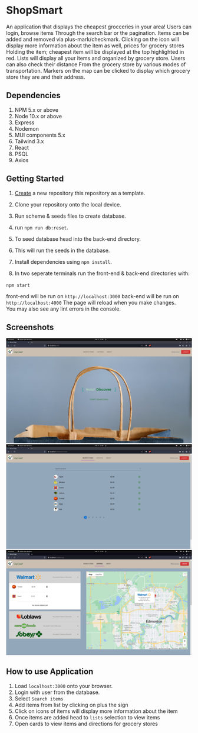 # ShopSmart 

An application that displays the cheapest grocceries in your area! Users can login, browse items 
Through the search bar or the pagination. Items can be added and removed via plus-mark/checkmark.
Clicking on the icon will display more information about the item as well, prices for grocery stores 
Holding the item; cheapest item will be displayed at the top highlighted in red.
Lists will display all your items and organized by grocery store. Users can also check their distance 
From the grocery store by various modes of transportation. Markers on the map can be clicked to display 
which grocery store they are and their address.    

## Dependencies 

1. NPM 5.x or above
2. Node 10.x or above
3. Express
4. Nodemon 
5. MUI components 5.x
6. Tailwind 3.x
7. React 
8. PSQL 
9. Axios 

## Getting Started 

1. [Create](https://github.com/Sohaib-GO/ShopSmart) a new repository this repository as a template.
2. Clone your repository onto the local device.
3. Run scheme & seeds files to create database.
4. run `npm run db:reset`.
5. To seed database head into the back-end directory.
6. This will run the seeds in the database.
7. Install dependencies using `npm install`.

8. In two seperate terminals run the front-end & back-end directories with:

`npm start` 

front-end will be run on `http://localhost:3000`
back-end will be run on `http://localhost:4000`
The page will reload when you make changes.\
You may also see any lint errors in the console.

## Screenshots 

![Screenshot of Main Page](https://github.com/Sohaib-GO/ShopSmart/blob/master/img/Homepage.png?raw=true)
![Screenshot of Search items list](https://github.com/Sohaib-GO/ShopSmart/blob/master/img/Grocery_items.png?raw=true)
![Screenshot of Display of users grocery list and map](https://github.com/Sohaib-GO/ShopSmart/blob/master/img/Lists.png?raw=true)


## How to use Application 
1. Load `localhost:3000` onto your browser.
2. Login with user from the database.
3. Select `Search items` 
4. Add items from list by clicking on plus the sign
5. Click on icons of items will display more information about the item
6. Once items are added head to `lists` selection to view items
7. Open cards to view items and directions for grocery stores 



